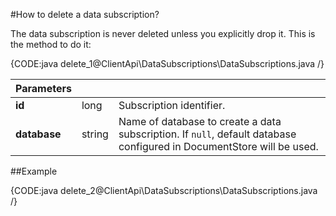 ﻿#How to delete a data subscription?

The data subscription is never deleted unless you explicitly drop it. This is the method to do it:

{CODE:java delete_1@ClientApi\DataSubscriptions\DataSubscriptions.java /}

| Parameters | | |
| ------------- | ------------- | ----- |
| **id** | long | Subscription identifier. |
| **database** | string | Name of database to create a data subscription. If `null`, default database configured in DocumentStore will be used. |

##Example

{CODE:java delete_2@ClientApi\DataSubscriptions\DataSubscriptions.java /}